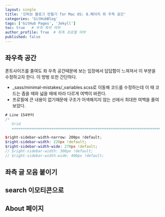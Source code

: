 ```yaml
---
layout: single
title: '깃허브 블로그 만들기 for Mac OS: 8.페이지 좌 우측 공간'
categories: 'GitHubBlog'
tags: ['GitHub Pages', 'Jekyll']
toc: true   # 우측 목차 여부
author_profile: True  # 좌측 프로필 여부
published: false 
---
```

## 좌우측 공간
폰트사이즈를 줄여도 좌 우측 공간때문에 보는 입장에서 답답함이 느껴져서 이 부분을 수정하고자 한다. 이 방벙 또한 간단하다.
- _sass/minimal-mistakes/_variables.scss로 이동해 코드를 수정하는데 이 때 코드는 좁을 때와 넓을 때에 따라 다르게 여백이 바뀐다.
- 프로필에 큰 내용이 없기때문에 구조가 어색해지지 않는 선에서 최대한 여백을 줄여보았다.

```scss
# Line 154부터
/*
   Grid
   ========================================================================== */

$right-sidebar-width-narrow: 200px !default;
$right-sidebar-width: 220px !default;
$right-sidebar-width-wide: 270px !default;
// $right-sidebar-width: 300px !default;
// $right-sidebar-width-wide: 400px !default;
```
## 좌측 글 모음 붙이기

## search 이모티콘으로

## About 페이지
